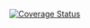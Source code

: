 [![Coverage Status](https://coveralls.io/repos/github/Maxxx321/lab05/badge.svg?branch=main)](https://coveralls.io/github/Maxxx321/lab05?branch=main)
